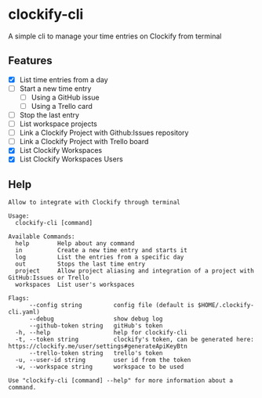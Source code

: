 clockify-cli
============

A simple cli to manage your time entries on Clockify from terminal

Features
--------

* [X] List time entries from a day
* [ ] Start a new time entry
  + [ ] Using a GitHub issue
  + [ ] Using a Trello card
* [ ] Stop the last entry
* [ ] List workspace projects
* [ ] Link a Clockify Project with Github:Issues repository
* [ ] Link a Clockify Project with Trello board
* [X] List Clockify Workspaces
* [X] List Clockify Workspaces Users

Help
----

```
Allow to integrate with Clockify through terminal

Usage:
  clockify-cli [command]

Available Commands:
  help        Help about any command
  in          Create a new time entry and starts it
  log         List the entries from a specific day
  out         Stops the last time entry
  project     Allow project aliasing and integration of a project with GitHub:Issues or Trello
  workspaces  List user's workspaces

Flags:
      --config string         config file (default is $HOME/.clockify-cli.yaml)
      --debug                 show debug log
      --github-token string   gitHub's token
  -h, --help                  help for clockify-cli
  -t, --token string          clockify's token, can be generated here: https://clockify.me/user/settings#generateApiKeyBtn
      --trello-token string   trello's token
  -u, --user-id string        user id from the token
  -w, --workspace string      workspace to be used

Use "clockify-cli [command] --help" for more information about a command.
```
